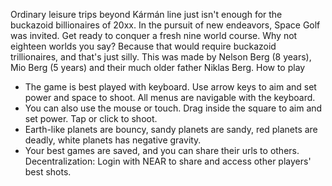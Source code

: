 Ordinary leisure trips beyond Kármán line just isn't enough for the buckazoid billionaires of 20xx. In the pursuit of new endeavors, Space Golf was invited.
Get ready to conquer a fresh nine world course. Why not eighteen worlds you say? Because that would require buckazoid trillionaires, and that's just silly.
This was made by Nelson Berg (8 years), Mio Berg (5 years) and their much older father Niklas Berg.
How to play
* The game is best played with keyboard. Use arrow keys to aim and set power and space to shoot. All menus are navigable with the keyboard.
* You can also use the mouse or touch. Drag inside the square to aim and set power. Tap or click to shoot.
* Earth-like planets are bouncy, sandy planets are sandy, red planets are deadly, white planets has negative gravity.
* Your best games are saved, and you can share their urls to others.
Decentralization:
Login with NEAR to share and access other players' best shots.